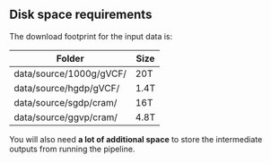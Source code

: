 ## Disk space requirements

The download footprint for the input data is:

| Folder                  | Size |
|-------------------------|------|
| data/source/1000g/gVCF/ | 20T  |
| data/source/hgdp/gVCF/  | 1.4T |
| data/source/sgdp/cram/  | 16T  |
| data/source/ggvp/cram/  | 4.8T |

You will also need **a lot of additional space** to store the intermediate outputs from running the pipeline.

